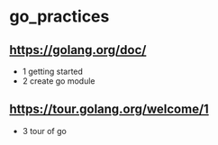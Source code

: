 # go_practices

## https://golang.org/doc/
* 1 getting started
* 2 create go module

## https://tour.golang.org/welcome/1
* 3 tour of go
